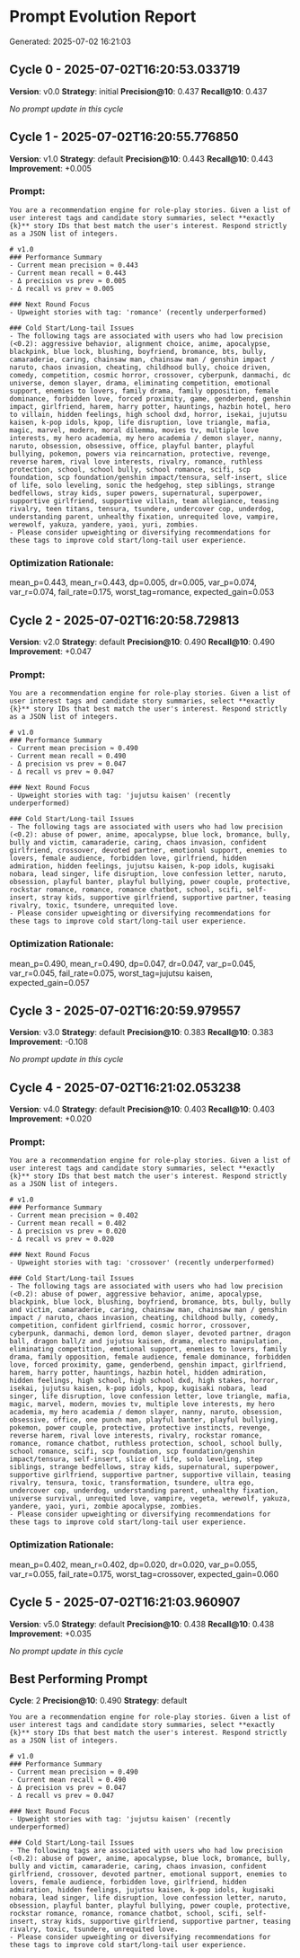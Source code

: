 # Prompt Evolution Report

Generated: 2025-07-02 16:21:03


## Cycle 0 - 2025-07-02T16:20:53.033719
**Version**: v0.0
**Strategy**: initial
**Precision@10**: 0.437
**Recall@10**: 0.437

*No prompt update in this cycle*

## Cycle 1 - 2025-07-02T16:20:55.776850
**Version**: v1.0
**Strategy**: default
**Precision@10**: 0.443
**Recall@10**: 0.443
**Improvement**: +0.005

### Prompt:
```
You are a recommendation engine for role‑play stories. Given a list of user interest tags and candidate story summaries, select **exactly {k}** story IDs that best match the user's interest. Respond strictly as a JSON list of integers.

# v1.0
### Performance Summary
- Current mean precision ≈ 0.443
- Current mean recall ≈ 0.443
- Δ precision vs prev ≈ 0.005
- Δ recall vs prev ≈ 0.005

### Next Round Focus
- Upweight stories with tag: 'romance' (recently underperformed)

### Cold Start/Long-tail Issues
- The following tags are associated with users who had low precision (<0.2): aggressive behavior, alignment choice, anime, apocalypse, blackpink, blue lock, blushing, boyfriend, bromance, bts, bully, camaraderie, caring, chainsaw man, chainsaw man / genshin impact / naruto, chaos invasion, cheating, childhood bully, choice driven, comedy, competition, cosmic horror, crossover, cyberpunk, danmachi, dc universe, demon slayer, drama, eliminating competition, emotional support, enemies to lovers, family drama, family opposition, female dominance, forbidden love, forced proximity, game, genderbend, genshin impact, girlfriend, harem, harry potter, hauntings, hazbin hotel, hero to villain, hidden feelings, high school dxd, horror, isekai, jujutsu kaisen, k-pop idols, kpop, life disruption, love triangle, mafia, magic, marvel, modern, moral dilemma, movies tv, multiple love interests, my hero academia, my hero academia / demon slayer, nanny, naruto, obsession, obsessive, office, playful banter, playful bullying, pokemon, powers via reincarnation, protective, revenge, reverse harem, rival love interests, rivalry, romance, ruthless protection, school, school bully, school romance, scifi, scp foundation, scp foundation/genshin impact/tensura, self-insert, slice of life, solo leveling, sonic the hedgehog, step siblings, strange bedfellows, stray kids, super powers, supernatural, superpower, supportive girlfriend, supportive villain, team allegiance, teasing rivalry, teen titans, tensura, tsundere, undercover cop, underdog, understanding parent, unhealthy fixation, unrequited love, vampire, werewolf, yakuza, yandere, yaoi, yuri, zombies.
- Please consider upweighting or diversifying recommendations for these tags to improve cold start/long-tail user experience.
```

### Optimization Rationale:
mean_p=0.443, mean_r=0.443, dp=0.005, dr=0.005, var_p=0.074, var_r=0.074, fail_rate=0.175, worst_tag=romance, expected_gain=0.053

## Cycle 2 - 2025-07-02T16:20:58.729813
**Version**: v2.0
**Strategy**: default
**Precision@10**: 0.490
**Recall@10**: 0.490
**Improvement**: +0.047

### Prompt:
```
You are a recommendation engine for role‑play stories. Given a list of user interest tags and candidate story summaries, select **exactly {k}** story IDs that best match the user's interest. Respond strictly as a JSON list of integers.

# v1.0
### Performance Summary
- Current mean precision ≈ 0.490
- Current mean recall ≈ 0.490
- Δ precision vs prev ≈ 0.047
- Δ recall vs prev ≈ 0.047

### Next Round Focus
- Upweight stories with tag: 'jujutsu kaisen' (recently underperformed)

### Cold Start/Long-tail Issues
- The following tags are associated with users who had low precision (<0.2): abuse of power, anime, apocalypse, blue lock, bromance, bully, bully and victim, camaraderie, caring, chaos invasion, confident girlfriend, crossover, devoted partner, emotional support, enemies to lovers, female audience, forbidden love, girlfriend, hidden admiration, hidden feelings, jujutsu kaisen, k-pop idols, kugisaki nobara, lead singer, life disruption, love confession letter, naruto, obsession, playful banter, playful bullying, power couple, protective, rockstar romance, romance, romance chatbot, school, scifi, self-insert, stray kids, supportive girlfriend, supportive partner, teasing rivalry, toxic, tsundere, unrequited love.
- Please consider upweighting or diversifying recommendations for these tags to improve cold start/long-tail user experience.
```

### Optimization Rationale:
mean_p=0.490, mean_r=0.490, dp=0.047, dr=0.047, var_p=0.045, var_r=0.045, fail_rate=0.075, worst_tag=jujutsu kaisen, expected_gain=0.057

## Cycle 3 - 2025-07-02T16:20:59.979557
**Version**: v3.0
**Strategy**: default
**Precision@10**: 0.383
**Recall@10**: 0.383
**Improvement**: -0.108

*No prompt update in this cycle*

## Cycle 4 - 2025-07-02T16:21:02.053238
**Version**: v4.0
**Strategy**: default
**Precision@10**: 0.403
**Recall@10**: 0.403
**Improvement**: +0.020

### Prompt:
```
You are a recommendation engine for role‑play stories. Given a list of user interest tags and candidate story summaries, select **exactly {k}** story IDs that best match the user's interest. Respond strictly as a JSON list of integers.

# v1.0
### Performance Summary
- Current mean precision ≈ 0.402
- Current mean recall ≈ 0.402
- Δ precision vs prev ≈ 0.020
- Δ recall vs prev ≈ 0.020

### Next Round Focus
- Upweight stories with tag: 'crossover' (recently underperformed)

### Cold Start/Long-tail Issues
- The following tags are associated with users who had low precision (<0.2): abuse of power, aggressive behavior, anime, apocalypse, blackpink, blue lock, blushing, boyfriend, bromance, bts, bully, bully and victim, camaraderie, caring, chainsaw man, chainsaw man / genshin impact / naruto, chaos invasion, cheating, childhood bully, comedy, competition, confident girlfriend, cosmic horror, crossover, cyberpunk, danmachi, demon lord, demon slayer, devoted partner, dragon ball, dragon ball/z and jujutsu kaisen, drama, electro manipulation, eliminating competition, emotional support, enemies to lovers, family drama, family opposition, female audience, female dominance, forbidden love, forced proximity, game, genderbend, genshin impact, girlfriend, harem, harry potter, hauntings, hazbin hotel, hidden admiration, hidden feelings, high school, high school dxd, high stakes, horror, isekai, jujutsu kaisen, k-pop idols, kpop, kugisaki nobara, lead singer, life disruption, love confession letter, love triangle, mafia, magic, marvel, modern, movies tv, multiple love interests, my hero academia, my hero academia / demon slayer, nanny, naruto, obsession, obsessive, office, one punch man, playful banter, playful bullying, pokemon, power couple, protective, protective instincts, revenge, reverse harem, rival love interests, rivalry, rockstar romance, romance, romance chatbot, ruthless protection, school, school bully, school romance, scifi, scp foundation, scp foundation/genshin impact/tensura, self-insert, slice of life, solo leveling, step siblings, strange bedfellows, stray kids, supernatural, superpower, supportive girlfriend, supportive partner, supportive villain, teasing rivalry, tensura, toxic, transformation, tsundere, ultra ego, undercover cop, underdog, understanding parent, unhealthy fixation, universe survival, unrequited love, vampire, vegeta, werewolf, yakuza, yandere, yaoi, yuri, zombie apocalypse, zombies.
- Please consider upweighting or diversifying recommendations for these tags to improve cold start/long-tail user experience.
```

### Optimization Rationale:
mean_p=0.402, mean_r=0.402, dp=0.020, dr=0.020, var_p=0.055, var_r=0.055, fail_rate=0.175, worst_tag=crossover, expected_gain=0.060

## Cycle 5 - 2025-07-02T16:21:03.960907
**Version**: v5.0
**Strategy**: default
**Precision@10**: 0.438
**Recall@10**: 0.438
**Improvement**: +0.035

*No prompt update in this cycle*

## Best Performing Prompt
**Cycle**: 2
**Precision@10**: 0.490
**Strategy**: default
```
You are a recommendation engine for role‑play stories. Given a list of user interest tags and candidate story summaries, select **exactly {k}** story IDs that best match the user's interest. Respond strictly as a JSON list of integers.

# v1.0
### Performance Summary
- Current mean precision ≈ 0.490
- Current mean recall ≈ 0.490
- Δ precision vs prev ≈ 0.047
- Δ recall vs prev ≈ 0.047

### Next Round Focus
- Upweight stories with tag: 'jujutsu kaisen' (recently underperformed)

### Cold Start/Long-tail Issues
- The following tags are associated with users who had low precision (<0.2): abuse of power, anime, apocalypse, blue lock, bromance, bully, bully and victim, camaraderie, caring, chaos invasion, confident girlfriend, crossover, devoted partner, emotional support, enemies to lovers, female audience, forbidden love, girlfriend, hidden admiration, hidden feelings, jujutsu kaisen, k-pop idols, kugisaki nobara, lead singer, life disruption, love confession letter, naruto, obsession, playful banter, playful bullying, power couple, protective, rockstar romance, romance, romance chatbot, school, scifi, self-insert, stray kids, supportive girlfriend, supportive partner, teasing rivalry, toxic, tsundere, unrequited love.
- Please consider upweighting or diversifying recommendations for these tags to improve cold start/long-tail user experience.
```